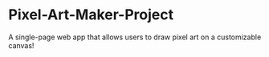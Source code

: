 # Pixel-Art-Maker-Project
A single-page web app that allows users to draw pixel art on a customizable canvas!
